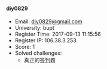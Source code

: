 #### diy0829  

* Email: diy0829@gmail.com  
* University: bupt  
* Register Time: 2017-09-13 11:15:56  
* Register IP: 106.38.3.253  
* Score: 1  
* Solved challenges: 
  * 真正的签到题  
